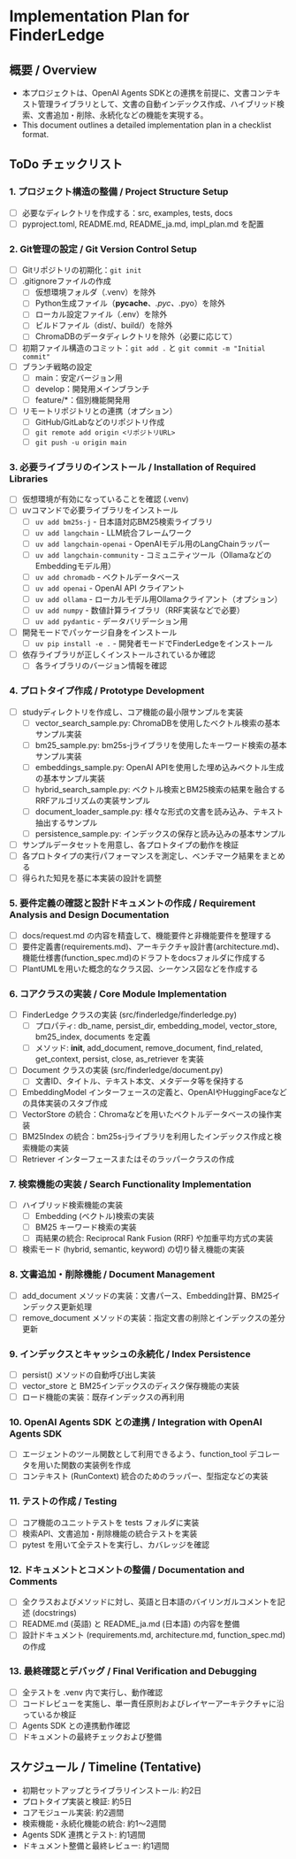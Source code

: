 # Implementation Plan for FinderLedge

## 概要 / Overview
- 本プロジェクトは、OpenAI Agents SDKとの連携を前提に、文書コンテキスト管理ライブラリとして、文書の自動インデックス作成、ハイブリッド検索、文書追加・削除、永続化などの機能を実現する。
- This document outlines a detailed implementation plan in a checklist format.

## ToDo チェックリスト

### 1. プロジェクト構造の整備 / Project Structure Setup
- [ ] 必要なディレクトリを作成する：src, examples, tests, docs
- [ ] pyproject.toml, README.md, README_ja.md, impl_plan.md を配置

### 2. Git管理の設定 / Git Version Control Setup
- [ ] Gitリポジトリの初期化：`git init`
- [ ] .gitignoreファイルの作成
  - [ ] 仮想環境フォルダ（.venv）を除外
  - [ ] Python生成ファイル（__pycache__、*.pyc、*.pyo）を除外
  - [ ] ローカル設定ファイル（.env）を除外
  - [ ] ビルドファイル（dist/、build/）を除外
  - [ ] ChromaDBのデータディレクトリを除外（必要に応じて）
- [ ] 初期ファイル構造のコミット：`git add .` と `git commit -m "Initial commit"`
- [ ] ブランチ戦略の設定
  - [ ] main：安定バージョン用
  - [ ] develop：開発用メインブランチ
  - [ ] feature/*：個別機能開発用
- [ ] リモートリポジトリとの連携（オプション）
  - [ ] GitHub/GitLabなどのリポジトリ作成
  - [ ] `git remote add origin <リポジトリURL>`
  - [ ] `git push -u origin main`

### 3. 必要ライブラリのインストール / Installation of Required Libraries
- [ ] 仮想環境が有効になっていることを確認 (.venv)
- [ ] uvコマンドで必要ライブラリをインストール
  - [ ] `uv add bm25s-j` - 日本語対応BM25検索ライブラリ
  - [ ] `uv add langchain` - LLM統合フレームワーク
  - [ ] `uv add langchain-openai` - OpenAIモデル用のLangChainラッパー
  - [ ] `uv add langchain-community` - コミュニティツール（OllamaなどのEmbeddingモデル用）
  - [ ] `uv add chromadb` - ベクトルデータベース
  - [ ] `uv add openai` - OpenAI API クライアント
  - [ ] `uv add ollama` - ローカルモデル用Ollamaクライアント（オプション）
  - [ ] `uv add numpy` - 数値計算ライブラリ（RRF実装などで必要）
  - [ ] `uv add pydantic` - データバリデーション用
- [ ] 開発モードでパッケージ自身をインストール
  - [ ] `uv pip install -e .` - 開発者モードでFinderLedgeをインストール
- [ ] 依存ライブラリが正しくインストールされているか確認
  - [ ] 各ライブラリのバージョン情報を確認

### 4. プロトタイプ作成 / Prototype Development
- [ ] studyディレクトリを作成し、コア機能の最小限サンプルを実装
  - [ ] vector_search_sample.py: ChromaDBを使用したベクトル検索の基本サンプル実装
  - [ ] bm25_sample.py: bm25s-jライブラリを使用したキーワード検索の基本サンプル実装
  - [ ] embeddings_sample.py: OpenAI APIを使用した埋め込みベクトル生成の基本サンプル実装
  - [ ] hybrid_search_sample.py: ベクトル検索とBM25検索の結果を融合するRRFアルゴリズムの実装サンプル
  - [ ] document_loader_sample.py: 様々な形式の文書を読み込み、テキスト抽出するサンプル
  - [ ] persistence_sample.py: インデックスの保存と読み込みの基本サンプル
- [ ] サンプルデータセットを用意し、各プロトタイプの動作を検証
- [ ] 各プロトタイプの実行パフォーマンスを測定し、ベンチマーク結果をまとめる
- [ ] 得られた知見を基に本実装の設計を調整

### 5. 要件定義の確認と設計ドキュメントの作成 / Requirement Analysis and Design Documentation
- [ ] docs/request.md の内容を精査して、機能要件と非機能要件を整理する
- [ ] 要件定義書(requirements.md)、アーキテクチャ設計書(architecture.md)、機能仕様書(function_spec.md)のドラフトをdocsフォルダに作成する
- [ ] PlantUMLを用いた概念的なクラス図、シーケンス図などを作成する

### 6. コアクラスの実装 / Core Module Implementation
- [ ] FinderLedge クラスの実装 (src/finderledge/finderledge.py)
  - [ ] プロパティ: db_name, persist_dir, embedding_model, vector_store, bm25_index, documents を定義
  - [ ] メソッド: __init__, add_document, remove_document, find_related, get_context, persist, close, as_retriever を実装
- [ ] Document クラスの実装 (src/finderledge/document.py)
  - [ ] 文書ID、タイトル、テキスト本文、メタデータ等を保持する
- [ ] EmbeddingModel インターフェースの定義と、OpenAIやHuggingFaceなどの具体実装のスタブ作成
- [ ] VectorStore の統合：Chromaなどを用いたベクトルデータベースの操作実装
- [ ] BM25Index の統合：bm25s-jライブラリを利用したインデックス作成と検索機能の実装
- [ ] Retriever インターフェースまたはそのラッパークラスの作成

### 7. 検索機能の実装 / Search Functionality Implementation
- [ ] ハイブリッド検索機能の実装
  - [ ] Embedding (ベクトル)検索の実装
  - [ ] BM25 キーワード検索の実装
  - [ ] 両結果の統合: Reciprocal Rank Fusion (RRF) や加重平均方式の実装
- [ ] 検索モード (hybrid, semantic, keyword) の切り替え機能の実装

### 8. 文書追加・削除機能 / Document Management
- [ ] add_document メソッドの実装：文書パース、Embedding計算、BM25インデックス更新処理
- [ ] remove_document メソッドの実装：指定文書の削除とインデックスの差分更新

### 9. インデックスとキャッシュの永続化 / Index Persistence
- [ ] persist() メソッドの自動呼び出し実装
- [ ] vector_store と BM25インデックスのディスク保存機能の実装
- [ ] ロード機能の実装：既存インデックスの再利用

### 10. OpenAI Agents SDK との連携 / Integration with OpenAI Agents SDK
- [ ] エージェントのツール関数として利用できるよう、function_tool デコレータを用いた関数の実装例を作成
- [ ] コンテキスト (RunContext) 統合のためのラッパー、型指定などの実装

### 11. テストの作成 / Testing
- [ ] コア機能のユニットテストを tests フォルダに実装
- [ ] 検索API、文書追加・削除機能の統合テストを実装
- [ ] pytest を用いて全テストを実行し、カバレッジを確認

### 12. ドキュメントとコメントの整備 / Documentation and Comments
- [ ] 全クラスおよびメソッドに対し、英語と日本語のバイリンガルコメントを記述 (docstrings)
- [ ] README.md (英語) と README_ja.md (日本語) の内容を整備
- [ ] 設計ドキュメント (requirements.md, architecture.md, function_spec.md) の作成

### 13. 最終確認とデバッグ / Final Verification and Debugging
- [ ] 全テストを .venv 内で実行し、動作確認
- [ ] コードレビューを実施し、単一責任原則およびレイヤーアーキテクチャに沿っているか検証
- [ ] Agents SDK との連携動作確認
- [ ] ドキュメントの最終チェックおよび整備

## スケジュール / Timeline (Tentative)
- 初期セットアップとライブラリインストール: 約2日
- プロトタイプ実装と検証: 約5日
- コアモジュール実装: 約2週間
- 検索機能・永続化機能の統合: 約1～2週間
- Agents SDK 連携とテスト: 約1週間
- ドキュメント整備と最終レビュー: 約1週間 